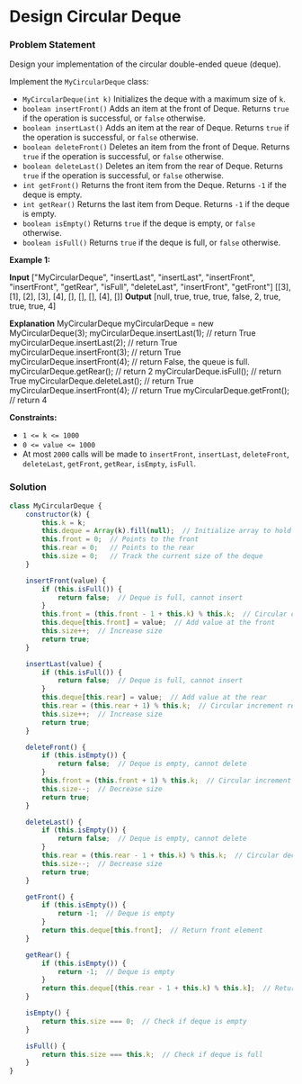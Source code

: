 # Design Circular Deque

### Problem Statement 

Design your implementation of the circular double-ended queue (deque).

Implement the `MyCircularDeque` class:

- `MyCircularDeque(int k)` Initializes the deque with a maximum size of `k`.
- `boolean insertFront()` Adds an item at the front of Deque. Returns `true` if the operation is successful, or `false` otherwise.
- `boolean insertLast()` Adds an item at the rear of Deque. Returns `true` if the operation is successful, or `false` otherwise.
- `boolean deleteFront()` Deletes an item from the front of Deque. Returns `true` if the operation is successful, or `false` otherwise.
- `boolean deleteLast()` Deletes an item from the rear of Deque. Returns `true` if the operation is successful, or `false` otherwise.
- `int getFront()` Returns the front item from the Deque. Returns `-1` if the deque is empty.
- `int getRear()` Returns the last item from Deque. Returns `-1` if the deque is empty.
- `boolean isEmpty()` Returns `true` if the deque is empty, or `false` otherwise.
- `boolean isFull()` Returns `true` if the deque is full, or `false` otherwise.
 

**Example 1:**

**Input**
["MyCircularDeque", "insertLast", "insertLast", "insertFront", "insertFront", "getRear", "isFull", "deleteLast", "insertFront", "getFront"]
[[3], [1], [2], [3], [4], [], [], [], [4], []]
**Output**
[null, true, true, true, false, 2, true, true, true, 4]

**Explanation**
MyCircularDeque myCircularDeque = new MyCircularDeque(3);
myCircularDeque.insertLast(1);  // return True
myCircularDeque.insertLast(2);  // return True
myCircularDeque.insertFront(3); // return True
myCircularDeque.insertFront(4); // return False, the queue is full.
myCircularDeque.getRear();      // return 2
myCircularDeque.isFull();       // return True
myCircularDeque.deleteLast();   // return True
myCircularDeque.insertFront(4); // return True
myCircularDeque.getFront();     // return 4
 

**Constraints:**

- `1 <= k <= 1000`
- `0 <= value <= 1000`
- At most `2000` calls will be made to `insertFront`, `insertLast`, `deleteFront`, `deleteLast`, `getFront`, `getRear`, `isEmpty`, `isFull`.

### Solution 

```javascript
class MyCircularDeque {
    constructor(k) {
        this.k = k;
        this.deque = Array(k).fill(null);  // Initialize array to hold elements
        this.front = 0;  // Points to the front
        this.rear = 0;   // Points to the rear
        this.size = 0;   // Track the current size of the deque
    }

    insertFront(value) {
        if (this.isFull()) {
            return false;  // Deque is full, cannot insert
        }
        this.front = (this.front - 1 + this.k) % this.k;  // Circular decrement front pointer
        this.deque[this.front] = value;  // Add value at the front
        this.size++;  // Increase size
        return true;
    }

    insertLast(value) {
        if (this.isFull()) {
            return false;  // Deque is full, cannot insert
        }
        this.deque[this.rear] = value;  // Add value at the rear
        this.rear = (this.rear + 1) % this.k;  // Circular increment rear pointer
        this.size++;  // Increase size
        return true;
    }

    deleteFront() {
        if (this.isEmpty()) {
            return false;  // Deque is empty, cannot delete
        }
        this.front = (this.front + 1) % this.k;  // Circular increment front pointer
        this.size--;  // Decrease size
        return true;
    }

    deleteLast() {
        if (this.isEmpty()) {
            return false;  // Deque is empty, cannot delete
        }
        this.rear = (this.rear - 1 + this.k) % this.k;  // Circular decrement rear pointer
        this.size--;  // Decrease size
        return true;
    }

    getFront() {
        if (this.isEmpty()) {
            return -1;  // Deque is empty
        }
        return this.deque[this.front];  // Return front element
    }

    getRear() {
        if (this.isEmpty()) {
            return -1;  // Deque is empty
        }
        return this.deque[(this.rear - 1 + this.k) % this.k];  // Return rear element
    }

    isEmpty() {
        return this.size === 0;  // Check if deque is empty
    }

    isFull() {
        return this.size === this.k;  // Check if deque is full
    }
}
```